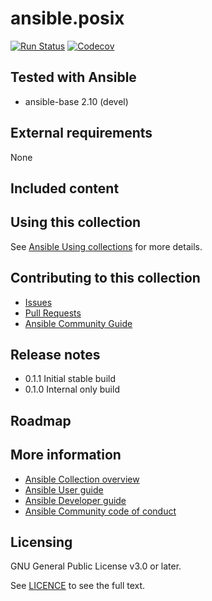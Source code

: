 # ansible.posix
<!-- Add CI and code coverage badges here. Samples included below. -->
[![Run Status](https://api.shippable.com/projects/5e669aaf8b17a60007e4d18d/badge?branch=master)]() [![Codecov](https://img.shields.io/codecov/c/github/ansible-collections/ansible.posix)](https://codecov.io/gh/ansible-collections/ansible.posix)

## Tested with Ansible

<!-- List the versions of Ansible the collection has been tested with. Must match what is in galaxy.yml. -->

* ansible-base 2.10 (devel)

## External requirements

None

## Included content

<!-- Galaxy will eventually list the module docs within the UI, but until that is ready, you may need to either describe your plugins etc here, or point to an external docsite to cover that information. -->

## Using this collection

<!--Include some quick examples that cover the most common use cases for your collection content. -->

See [Ansible Using collections](https://docs.ansible.com/ansible/latest/user_guide/collections_using.html) for more details.

## Contributing to this collection

<!--Describe how the community can contribute to your collection. At a minimum, include how and where users can create issues to report problems or request features for this collection.  List contribution requirements, including preferred workflows and necessary testing, so you can benefit from community PRs. If you are following general Ansible contributor guidelines, you can link to - [Ansible Community Guide](https://docs.ansible.com/ansible/latest/community/index.html). -->

* [Issues](https://github.com/ansible-collections/ansible.posix/issues)
* [Pull Requests](https://github.com/ansible-collections/ansible.posix/pulls)
* [Ansible Community Guide](https://docs.ansible.com/ansible/latest/community/index.html)

## Release notes

* 0.1.1 Initial stable build
* 0.1.0 Internal only build

## Roadmap

<!-- Optional. Include the roadmap for this collection, and the proposed release/versioning strategy so users can anticipate the upgrade/update cycle. -->

## More information

<!-- List out where the user can find additional information, such as working group meeting times, slack/IRC channels, or documentation for the product this collection automates. At a minimum, link to: -->

- [Ansible Collection overview](https://github.com/ansible-collections/overview)
- [Ansible User guide](https://docs.ansible.com/ansible/latest/user_guide/index.html)
- [Ansible Developer guide](https://docs.ansible.com/ansible/latest/dev_guide/index.html)
- [Ansible Community code of conduct](https://docs.ansible.com/ansible/latest/community/code_of_conduct.html)

## Licensing

GNU General Public License v3.0 or later.

See [LICENCE](https://www.gnu.org/licenses/gpl-3.0.txt) to see the full text.

